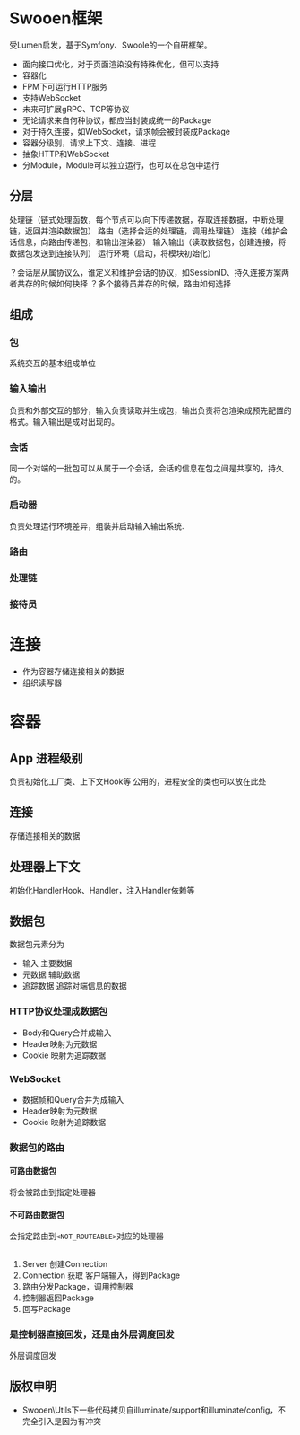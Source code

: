 # Swooen框架

受Lumen启发，基于Symfony、Swoole的一个自研框架。

- 面向接口优化，对于页面渲染没有特殊优化，但可以支持
- 容器化
- FPM下可运行HTTP服务
- 支持WebSocket
- 未来可扩展gRPC、TCP等协议
- 无论请求来自何种协议，都应当封装成统一的Package
- 对于持久连接，如WebSocket，请求帧会被封装成Package
- 容器分级别，请求上下文、连接、进程
- 抽象HTTP和WebSocket
- 分Module，Module可以独立运行，也可以在总包中运行

## 分层
处理链（链式处理函数，每个节点可以向下传递数据，存取连接数据，中断处理链，返回并渲染数据包）
路由（选择合适的处理链，调用处理链）
连接（维护会话信息，向路由传递包，和输出渲染器）
输入输出（读取数据包，创建连接，将数据包发送到连接队列）
运行环境（启动，将模块初始化）

？会话层从属协议么，谁定义和维护会话的协议，如SessionID、持久连接方案两者共存的时候如何抉择
？多个接待员并存的时候，路由如何选择

## 组成
### 包
系统交互的基本组成单位
### 输入输出
负责和外部交互的部分，输入负责读取并生成包，输出负责将包渲染成预先配置的格式。输入输出是成对出现的。
### 会话
同一个对端的一批包可以从属于一个会话，会话的信息在包之间是共享的，持久的。
### 启动器
负责处理运行环境差异，组装并启动输入输出系统.

### 路由

### 处理链

### 接待员

# 连接
- 作为容器存储连接相关的数据
- 组织读写器

# 容器
## App 进程级别
负责初始化工厂类、上下文Hook等
公用的，进程安全的类也可以放在此处

## 连接
存储连接相关的数据

## 处理器上下文
初始化HandlerHook、Handler，注入Handler依赖等

## 数据包
数据包元素分为

- 输入 主要数据
- 元数据 辅助数据
- 追踪数据 追踪对端信息的数据

### HTTP协议处理成数据包
- Body和Query合并成输入
- Header映射为元数据
- Cookie 映射为追踪数据

### WebSocket
- 数据帧和Query合并为成输入
- Header映射为元数据
- Cookie 映射为追踪数据

### 数据包的路由
#### 可路由数据包
将会被路由到指定处理器

#### 不可路由数据包
会指定路由到`<NOT_ROUTEABLE>`对应的处理器

##
1. Server 创建Connection
2. Connection 获取 客户端输入，得到Package
3. 路由分发Package，调用控制器
4. 控制器返回Package
5. 回写Package

### 是控制器直接回发，还是由外层调度回发
外层调度回发

## 版权申明
- Swooen\Utils下一些代码拷贝自illuminate/support和illuminate/config，不完全引入是因为有冲突